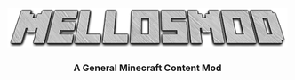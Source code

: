 ![image](https://github.com/Mellozx/MellosMod/blob/Master/Textures/icon-mellosmod.png)
<h3 align="center">A General Minecraft Content Mod</h3>




